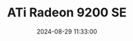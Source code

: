 ---
layout: post
title: ATi Radeon 9200 SE
summary: 
date: '2024-08-29 11:33:00'
#tags: [ATi, Graphics Cards, PC, Radeon]
tags: [Graphics Cards]
---
